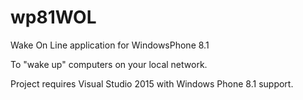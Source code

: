 # wp81WOL
Wake On Line application for WindowsPhone 8.1

To "wake up" computers on your local network.


Project requires Visual Studio 2015 with Windows Phone 8.1 support.
